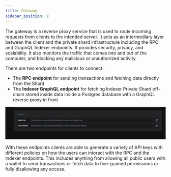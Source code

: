```yaml
---
title: Gateway
sidebar_position: 9
---
```


The gateway is a reverse proxy service that is used to route incoming requests from clients to the intended server. It acts as an intermediary layer between the client and the private shard infrastructure including the RPC and GraphQL Indexer endpoints. It provides security, privacy, and scalability. It also monitors the traffic that comes into and out of the computer, and blocking any malicious or unauthorized activity.

There are two endpoints for clients to connect:

- The **RPC endpoint** for sending transactions and fetching data directly from the Shard
- The **Indexer GraphQL endpoint** for fetching Indexer Private Shard off-chain stored inside data inside a Postgres database with a GraphQL reverse proxy in front

![](../../static/img/endpoint.png)

With these endpoints clients are able to generate a variety of API keys with different policies on how the users can interact with the RPC and the Indexer endpoints. This includes anything from allowing all public users with a wallet to send transactions or fetch data to fine-grained permissions or fully disallowing any access.
